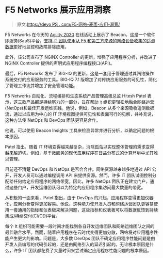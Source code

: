 # F5 Networks 展示应用洞察

> 原文:[https://devo PS . com/F5-网络-表面-应用-洞察/](https://devops.com/f5-networks-surfaces-application-insights/)

F5 Networks 在今天的 [Agility 2020](https://www.f5.com/agility) 在线活动上展示了 Beacon，这是一个软件即服务(SaaS)平台，[支持 IT 团队使用从 F5 和第三方来源的网络设备收集的遥测数据](https://www.businesswire.com/news/home/20200512005587/en/F5-Accelerates-Customers)更好地监控和故障排除应用。

此外，该公司宣布了 NGINX Controller 的更新，增强了应用程序分析，并改进了 NGINX Controller 提供的声明式应用程序编程接口(API)。

最后，F5 Networks 发布了 BIG-IQ 的更新，这是一套用于管理通过其网络操作系统交付的应用服务的工具。BIG-IQ 7.1 版增加了对传统应用服务的可见性，简化了管理工作流并增加了安全管理功能。

F5 Networks 自动化、流程编排和生态系统产品管理高级总监 Hitesh Patel 表示，这三款产品都是持续努力的一部分，旨在帮助 it 组织更轻松地融合网络运营(NetOps)和最佳开发运维实践。他说，例如，Beacon 从多个来源吸收遥测数据流，通过以应用为中心的 IT 环境视图提供可见性和表面可行的见解，并补充说，这种方法使 NetOps 和 DevOps 团队更容易合作。

他说，可以使用 Beacon Insights 工具来检测异常并进行分析，以确定问题的根本原因。

Patel 指出，随着 IT 环境变得越来越复杂，消除孤岛以实现整体管理的需求变得越来越迫切。例如，基于微服务的现代应用程序在日益分布式的计算环境中尤其难以管理。

目前还不清楚 DevOps 和 NetOps 是否会合并。网络资源越来越多地通过 API 公开，开发人员可以通过编程调用 API 来提供资源。然而，许多 IT 团队试图控制分配给任何给定应用程序的网络带宽。因此，许多 NetOps 团队正在建立门户，通过这些门户，开发运维团队可以为特定的应用程序集访问最大数量的带宽。

从积极的一面来看，Patel 指出，由于 DevOps 的兴起，应用程序变得更加仪器化，应用分析变得更加容易。他说，这种能力使开发人员和网络运营团队更容易使用一套通用的指标和仪表板来解决问题，这些指标和仪表板可以将数据反馈到持续集成/持续交付(CI/CD)平台。

每个 It 组织可能需要一段时间才能找到各自开发运维团队和网络运维团队之间的最佳融合水平。然而，随着应用程序在云时代变得更加分散，网络将对应用程序性能产生更大的影响。问题是，大多数 DevOps 团队不确定应用程序性能问题是由开发人员编写的代码引起的，还是由网络引入的延迟引起的。无论根本原因是什么，许多 IT 团队都花费了大量时间来尝试确定应用程序性能问题的根本原因。